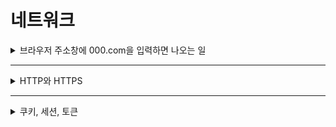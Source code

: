 # 네트워크

<details>
<summary>브라우저 주소창에 000.com을 입력하면 나오는 일</summary>
<div>

어느정도 깊이로 대답할지는 고민하셔야 합니다.

여기서는 가장 일반적인 "대학교"에서 배웠던 수준으로 서술했습니다.(dhcp, arp, dns, tcp, http)

<details>
<summary>DHCP</summary>
<div>

먼저 자신이 사용할 수 있는 ip주소를 얻어야 합니다, 이때 자신의 mac주소는 이미 알고있습니다.(mac주소는 하드웨어에 박혀있습니다)

DHCP는 요청(discover), 제공(offer), 진짜 사용해도 되는지 확인(request), 확인(ack) 단계로 진행됩니다.

DHCP 클라이언트는 브로드캐스트하게 요청 패킷을 뿌립니다.(DHCP는 응용계층 그러니까 맨 위 계층 프로토콜입니다)

하위 프로토콜로는 UDP로 전송하는데, 연결성을 보장할 필요가 없기 때문입니다.

그 이유는 애초에 DHCP 요청 패킷을 받은 머신은 자신이 DHCP 서버가 아니면 drop하기 때문이구요.

자신이 DHCP 서버(보통은 라우터입니다)라면 offer 패킷을 전송합니다.(이렇게 DHCP 서버는 클라이언트의 mac주소와 ip주소를 알게됩니다)

offer 패킷에는 dns의 ip, 서브넷 마스크, 해당 ip의 사용가능 기간(임대하기 때문입니다. DHCP는 애초에 동적 할당!) 등이 적혀있습니다.

이 과정에서 DHCP서버는 보통 라우터이니 first hop 라우터의 ip 주소도 알게 됩니다



</div>
</details>

<details>
<summary>ARP</summary>
<div>

이제 first hop 라우터의 mac 주소를 얻어와야 합니다.(arp는 인터넷 계층입니다. 맨아래보다 하나 위)

클라이언트는 브로드캐스트하게 arp 요청 패킷을 뿌립니다.

요청 패킷을 받은 머신을 패킷을 한번 깝니다. 그리고 적혀있는 ip 주소가 자신과 다르면 drop하고 같으면 reply합니다.

이렇게 알아온 mac 주소는 first hop router의 주소입니다.

그러니까 이 주소는 hop을 뛰면 바뀝니다.

</div>
</details>

<details>
<summary>DNS</summary>
<div>

주소창에 입력했던 주소에 해당하는 ip 주소를 얻어와야 합니다.(DNS는 어플리케이션 계층, 맨 위)

먼저 로컬 DNS에서 ip 주소가 있는지 찾고 없으면 외부 DNS 서버에 질의를 보냅니다.(이건 DHCP에서 얻어왔던 주소입니다.)

DNS는 계층적인 구조로 구성되어 있습니다. 루트에서부터 아래로 요청을 내리면서 ip 주소를 찾습니다.

000.com 이라 하면 . -> com. -> com.000 이런식으로 점점 내려갑니다.

</div>
</details>

<details>
<summary>TCP</summary>
<div>

DNS에서 얻어온 ip 주소에 해당하는 머신과 tcp 통신을 시작합니다.(전송계층, 위에서 2번째)

연결은 먼저 2-way hand shaking을 통해 수립됩니다.

syn-ack/syn-ack 이런 과정을 통해 연결이 수립되고, 이때 MSS와 윈도우 사이즈, isn을 정하게 됩니다.

MSS : 세그먼트 최대 사이즈입니다. 이때 세그먼트란 TCP 페이로드(데이터)의 크기입니다.

window size : tcp 패킷을 2개 보내면 2, 4개씩 보내면 4 이런식입니다. 이는 슬라이딩 윈도우 방식으로 전송되기 때문에 설정합니다.

isn : 처음으로 쓰게될 시퀀스넘버(seq)입니다. 랜덤하게 생성됩니다.

연결이 수립되고 나면 패킷을 보내고 ack를 받는 과정으로 데이터를 전송합니다.

데이터를 전송은 일종의 흐름제어를 통해 진행됩니다.

slow start라는 방식으로 시작하는데 아주 작은 윈도우 사이즈에서 시작해서 지수적으로 빠르게 증가시킵니다.

이러다 타임아웃에 의한 패킷 loss가 감지되면 윈도우 사이즈를 초기화 합니다.

다만 같은 ack 넘버가 3번 수신되게 되면, 타임아웃보다는 긍정적인 신호로 해석하고 fast-retransmit을 하게 됩니다.

연결 종료는 4-way hand shaking을 통해 합니다.

fin-ack-fin-ack 이런식으로 진행됩니다.

</div>
</details>

</div>
</details>
<hr>
<details>
<summary>HTTP와 HTTPS</summary>

<div>

기본적인 HTTP와 버전별 차이 그리고 ssl 핸드쉐이킹, 대칭키와 비대칭키 통신에 대해 설명합니다.

<details>
<summary>HTTP</summary>

<div>

### HTTP란
HTTP는 어플리케이션 계층 프로토콜입니다.

특징은 무상태, 비연결성입니다. 데이터 한번 전송하고 연결을 끊습니다.

GET, POST, PUS, DELETE, PATCH 등의 메소드가 있습니다.(이는 일종의 CRUD)

여기 헤더에 쿠키가 담겨있습니다.

참고로 쿠키는 도메인 단위로 구분됩니. a.com != b.com, a.com == mail.a.com(포트 달라도 도메인 같으면 공유가 됩니다!!)

### 버전별 차이

HTTP 1.1부터 keep-alive가 적용되었습니다.

매번 tcp부터 시작하는게 아니라 한번 열어둔 커넥션으로 하나 전송, 다음꺼 전송... 이렇게 진행합니다.

2부터는 멀티 플렉싱을 지원합니다. 하나의 커넥션 여러 파일을 쪼개서 싹 섞어서 보냅니다.

2에서는 서버 푸시도 지원합니다. html에 포함된 css, 이미지 등의 파일을 클라이언트 요청 없이 서버가 바로 전송합니다.

</div>

</details>

<details>
<summary>HTTPS</summary>
<div>

### 대칭키와 비대칭키

대칭키 : 서로 같은 키를 통해 의사소통하는 방식입니다. e.g. 문자열에 송신자는 3을 더하고, 수신자는 3을 빼기

비대칭키 : 서로 다른 키를 통해 의사소통하는 방식입니다. e.g. 문자열에 송신자가 공개키로 암호화, 수신자는 개인키로 복호화

HTTPS는 처음에는 비대칭키로 대칭키를 교환, 이후 통신에는 대칭키로 통신

### ssl/tls hand shaking

처음에는 클라이언트가 서버와 통신을 하고 싶은데 아직 신뢰를 하지 못합니다.

그래서 먼저 랜덤하게 생성된 값을 서버에 전송합니다.(A := 클라이언트가 생성한 랜덤한 값)

이를 수신한 서버는 랜덤하게 생성된 값(B := 서버가 생성한 랜덤한 값)과 서버의 인증서를 클라이언트에게 전송합니다.(이 인증서 중에는 **서버의 공개키**가 담겨있습니다.)

클라이언트는 이 인증서가 진짜인지 CA의 키로 복호화해 살펴봅니다.(이때 사용하는 키는 비대칭키입니다)

즉 서버는 CA의 개인키로 암호화된 정보를 클라이언트에게 전송하고, 클라이언트는 CA의 공개키를 통해 이를 복호화합니다.

이제 클라이언트는 서버를 신뢰할 수 있게 됩니다.

아까 주고 받았던 A와 B를 합쳐 대칭키를 만들고, 이 대칭키를 서버가 전송한 공개키로 암호화합니다.(대칭키는 탈취되면 안되기 때문입니다),

전부 비대칭키를 이용하여 통신하는 것은 오버헤드가 크기 때문에 이런 방식으로 효율적인 통신을 하게 됩니다.

</div>
</details>

</div>
</details>
<hr>
<details>
<summary>쿠키, 세션, 토큰</summary>

<div>
쿠키 : http 헤더에 담겨서 전달됩니다. 진짜 주는거라 클라이언트가 브라우저 쿠키를 삭제 안하면 남아있습니다.

세션 : 쿠키에 세션아이디를 넘겨주고, 서버는 이 아이디를 이용해 메모리, 디비, 파일 등에 상태를 저장합니다.

jwt토큰 : 유저에게 그냥 정보를 담아 넘겨줍니다. (X.Y.Z 이런 형태 헤더, 페이로드, 시그니쳐)

헤더, 페이로드, 서버의 비밀값을 헤더에 적혀있는 알고리즘으로 암호화하면 시그니처가 나옵니다.

보통 로그인시 토큰을 2개를 주어 토큰 방식의 단점을 보완합니다.(접근 토큰, 리프레시 토큰)

접근 토큰은 만료기한이 짧고 인가시에 사용됩니다.

접근토큰이 만료되면 리프레시 토큰으로 재발급 받는다.

</div>

</details>